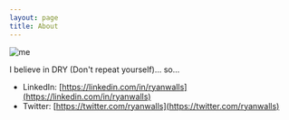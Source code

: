 ```yaml
---
layout: page
title: About
---
```


![me](https://lh4.googleusercontent.com/-rEKH1EW8_e4/UVkDtAFmZ_I/AAAAAAAAEPI/Os2blJGvaD0/w1292-h1296-no/8Q5C5870.jpg)

I believe in DRY (Don't repeat yourself)... so...

* LinkedIn: [https://linkedin.com/in/ryanwalls](https://linkedin.com/in/ryanwalls)
* Twitter: [https://twitter.com/ryanwalls](https://twitter.com/ryanwalls)
